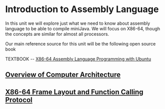 # Introduction to Assembly Language
In this unit we will explore just what we need to know about assembly language to be able to compile miniJava.
We will focus on X86-64, though the concepts are similar for almost all processors.

Our main reference source for this unit will be the following open source book

TEXTBOOK -- [X86-64 Assembly Language Programming with Ubuntu](http://www.egr.unlv.edu/~ed/assembly64.pdf)

## [Overview of Computer Architecture](./architecture.md)

## [X86-64 Frame Layout and Function Calling Protocol](./frames.md)



